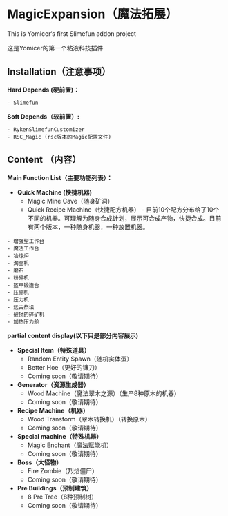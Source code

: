 # MagicExpansion（魔法拓展）

This is Yomicer‘s first Slimefun addon project

这是Yomicer的第一个粘液科技插件

## Installation（注意事项）

**Hard Depends (硬前置)：**

```
- Slimefun
```

**Soft Depends（软前置）:**

```
- RykenSlimefunCustomizer 
- RSC_Magic	(rsc版本的Magic配置文件)
```

## Content （内容）

**Main Function List（主要功能列表）：**

- **Quick Machine (快捷机器)**
  - Magic Mine Cave（随身矿洞）
  - Quick Recipe Machine（快捷配方机器）  - 目前10个配方分布给了10个不同的机器。可理解为随身合成计划，展示可合成产物，快捷合成。目前有两个版本，一种随身机器，一种放置机器。

```
- 增强型工作台
- 魔法工作台
- 冶炼炉
- 淘金机
- 磨石
- 粉碎机
- 盔甲锻造台
- 压缩机
- 压力机
- 远古祭坛
- 破损的碎矿机
- 加热压力舱
```

**partial content display(以下只是部分内容展示)**

- **Special Item（特殊道具）**
  - Random Entity Spawn（随机实体蛋）
  - Better Hoe（更好的镰刀）
  - Coming soon（敬请期待）
- **Generator（资源生成器）**
  - Wood Machine（魔法翠木之源）（生产8种原木的机器）
  - Coming soon（敬请期待）
- **Recipe Machine（机器）**
  - Wood Transform（翠木转换机）（转换原木）
  - Coming soon（敬请期待）
- **Special machine（特殊机器）**
  - Magic Enchant（魔法赋能机）
  - Coming soon（敬请期待）
- **Boss（大怪物）**
  - Fire Zombie（烈焰僵尸）
  - Coming soon（敬请期待）
- **Pre Buildings（预制建筑）**
  - 8 Pre Tree（8种预制树）
  - Coming soon（敬请期待）

